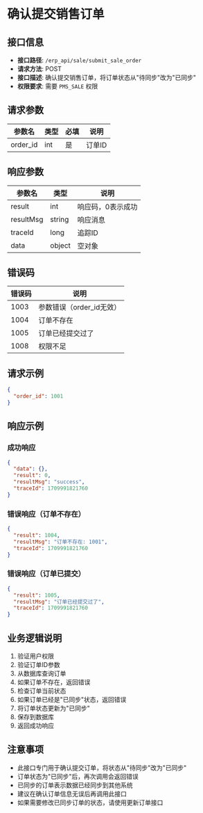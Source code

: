 # 确认提交销售订单

## 接口信息

- **接口路径**: `/erp_api/sale/submit_sale_order`
- **请求方法**: POST
- **接口描述**: 确认提交销售订单，将订单状态从"待同步"改为"已同步"
- **权限要求**: 需要 `PMS_SALE` 权限

## 请求参数

| 参数名 | 类型 | 必填 | 说明 |
|--------|------|------|------|
| order_id | int | 是 | 订单ID |

## 响应参数

| 参数名 | 类型 | 说明 |
|--------|------|------|
| result | int | 响应码，0表示成功 |
| resultMsg | string | 响应消息 |
| traceId | long | 追踪ID |
| data | object | 空对象 |

## 错误码

| 错误码 | 说明 |
|--------|------|
| 1003 | 参数错误（order_id无效） |
| 1004 | 订单不存在 |
| 1005 | 订单已经提交过了 |
| 1008 | 权限不足 |

## 请求示例

```json
{
  "order_id": 1001
}
```

## 响应示例

### 成功响应

```json
{
  "data": {},
  "result": 0,
  "resultMsg": "success",
  "traceId": 1709991821760
}
```

### 错误响应（订单不存在）

```json
{
  "result": 1004,
  "resultMsg": "订单不存在: 1001",
  "traceId": 1709991821760
}
```

### 错误响应（订单已提交）

```json
{
  "result": 1005,
  "resultMsg": "订单已经提交过了",
  "traceId": 1709991821760
}
```

## 业务逻辑说明

1. 验证用户权限
2. 验证订单ID参数
3. 从数据库查询订单
4. 如果订单不存在，返回错误
5. 检查订单当前状态
6. 如果订单已经是"已同步"状态，返回错误
7. 将订单状态更新为"已同步"
8. 保存到数据库
9. 返回成功响应

## 注意事项

- 此接口专门用于确认提交订单，将状态从"待同步"改为"已同步"
- 订单状态为"已同步"后，再次调用会返回错误
- 已同步的订单表示数据已经同步到其他系统
- 建议在确认订单信息无误后再调用此接口
- 如果需要修改已同步订单的状态，请使用更新订单接口

